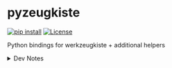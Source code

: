 # pyzeugkiste
[![pip install](https://github.com/snototter/pyzeugkiste/actions/workflows/pip-check.yml/badge.svg)](https://github.com/snototter/pyzeugkiste/actions/workflows/pip-check.yml)
[![License](https://img.shields.io/badge/license-MIT-blue.svg)](https://github.com/snototter/pyzeugkiste/blob/master/LICENSE?raw=true)

Python bindings for werkzeugkiste + additional helpers



<details>
<summary>Dev Notes</summary>
* `pytest --cov-config=.coveragerc tests/ --cov=pyzeugkiste --cov-report term-missing`
</details>
